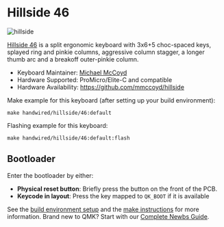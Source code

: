 # Hillside 46

![hillside](https://imgur.com/VFA9E4Yh.png)

[Hillside 46](https://github.com/mmccoyd/hillside)
 is a split ergonomic keyboard with 3x6+5 choc-spaced keys,
 splayed ring and pinkie columns, aggressive column stagger,
 a longer thumb arc and a breakoff outer-pinkie column.

* Keyboard Maintainer: [Michael McCoyd](https://github.com/mmccoyd)
* Hardware Supported: ProMicro/Elite-C and compatible
* Hardware Availability: https://github.com/mmccoyd/hillside

Make example for this keyboard (after setting up your build environment):

    make handwired/hillside/46:default

Flashing example for this keyboard:

    make handwired/hillside/46:default:flash

## Bootloader

Enter the bootloader by either:

* **Physical reset button**: Briefly press the button on the front of the PCB.
* **Keycode in layout**: Press the key mapped to `QK_BOOT` if it is available

See the [build environment setup](https://docs.qmk.fm/#/getting_started_build_tools) and the [make instructions](https://docs.qmk.fm/#/getting_started_make_guide) for more information. Brand new to QMK? Start with our [Complete Newbs Guide](https://docs.qmk.fm/#/newbs).
